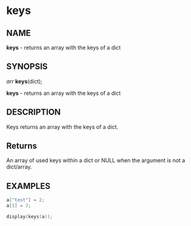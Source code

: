 # keys

## NAME

**keys** - returns an array with the keys of a dict

## SYNOPSIS

*arr* **keys**(dict);

**keys** - returns an array with the keys of a dict

## DESCRIPTION

Keys returns an array with the keys of a dict.

## Returns

An array of used keys within a dict or NULL when the argument is not a dict/array.

## EXAMPLES

```cpp
a["test"] = 2;
a[1] = 3;

display(keys(a));
```
